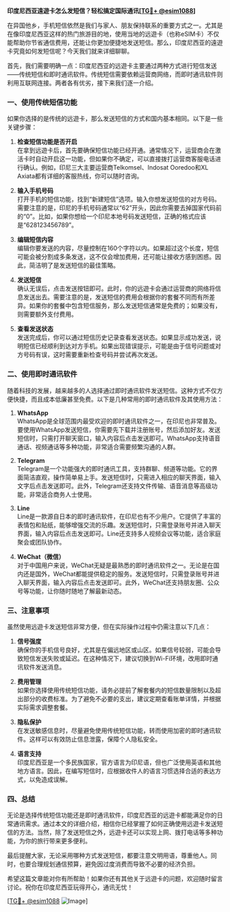 **印度尼西亚遠遊卡怎么发短信？轻松搞定国际通讯[[TG💪+ @esim1088](https://t.me/s/esim1088)]**

在异国他乡，手机短信依然是我们与家人、朋友保持联系的重要方式之一。尤其是在像印度尼西亚这样的热门旅游目的地，使用当地的远遊卡（也称eSIM卡）不仅能帮助你节省通信费用，还能让你更加便捷地发送短信。那么，印度尼西亚的遠遊卡究竟如何发短信呢？今天我们就来详细聊聊。

首先，我们需要明确一点：印度尼西亚的远遊卡主要通过两种方式进行短信发送——传统短信和即时通讯软件。传统短信需要依赖运营商网络，而即时通讯软件则利用互联网连接。两者各有优劣，接下来我们逐一介绍。

### 一、使用传统短信功能

如果你选择的是传统的远遊卡，那么发送短信的方式和国内基本相同。以下是一些关键步骤：

1. **检查短信功能是否开启**  
   在拿到远遊卡后，首先要确保短信功能已经开通。通常情况下，运营商会在激活卡时自动开启这一功能，但如果你不确定，可以直接拨打运营商客服电话进行确认。例如，印尼三大主要运营商Telkomsel、Indosat Ooredoo和XL Axiata都有详细的客服热线，你可以随时咨询。

2. **输入手机号码**  
   打开手机的短信功能，找到“新建短信”选项。输入你想发送短信的对方号码。需要注意的是，印尼的手机号码通常以“62”开头，因此你需要去掉国家代码前的“0”。比如，如果你想给一个印尼本地号码发送短信，正确的格式应该是“628123456789”。

3. **编辑短信内容**  
   编辑你要发送的内容，尽量控制在160个字符以内。如果超过这个长度，短信可能会被分割成多条发送，这不仅会增加费用，还可能让接收方感到困惑。因此，简洁明了是发送短信的最佳策略。

4. **发送短信**  
   确认无误后，点击发送按钮即可。此时，你的远遊卡会通过运营商的网络将信息发送出去。需要注意的是，发送短信的费用会根据你的套餐不同而有所差异。如果你的套餐中包含短信服务，那么发送短信通常是免费的；如果没有，则需要额外支付费用。

5. **查看发送状态**  
   发送完成后，你可以通过短信历史记录查看发送状态。如果显示成功发送，说明短信已经顺利到达对方手机。如果出现错误提示，可能是由于信号问题或对方号码有误，这时需要重新检查号码并尝试再次发送。

### 二、使用即时通讯软件

随着科技的发展，越来越多的人选择通过即时通讯软件发送短信。这种方式不仅方便快捷，而且成本低廉甚至免费。以下是几种常用的即时通讯软件及其使用方法：

1. **WhatsApp**  
   WhatsApp是全球范围内最受欢迎的即时通讯软件之一，在印尼也非常普及。要使用WhatsApp发送短信，你需要先下载并注册账号，然后添加好友。发送短信时，只需打开聊天窗口，输入内容后点击发送即可。WhatsApp支持语音通话、视频通话等多种功能，非常适合需要频繁沟通的人群。

2. **Telegram**  
   Telegram是一个功能强大的即时通讯工具，支持群聊、频道等功能。它的界面简洁直观，操作简单易上手。发送短信时，只需进入相应的聊天界面，输入文字后点击发送即可。此外，Telegram还支持文件传输、语音消息等高级功能，非常适合商务人士使用。

3. **Line**  
   Line是一款源自日本的即时通讯软件，在印尼也有不少用户。它提供了丰富的表情包和贴纸，能够增强交流的乐趣。发送短信时，只需登录账号并进入聊天界面，输入内容后点击发送即可。Line还支持多人视频会议等功能，适合家庭聚会或团队协作。

4. **WeChat（微信）**  
   对于中国用户来说，WeChat无疑是最熟悉的即时通讯软件之一。无论是在国内还是国外，WeChat都能提供稳定的服务。发送短信时，只需登录账号并进入聊天界面，输入内容后点击发送即可。此外，WeChat还支持朋友圈、公众号等功能，让你随时随地了解最新动态。

### 三、注意事项

虽然使用远遊卡发送短信非常方便，但在实际操作过程中仍需注意以下几点：

1. **信号强度**  
   确保你的手机信号良好，尤其是在偏远地区或山区。如果信号较弱，可能会导致短信发送失败或延迟。在这种情况下，建议切换到Wi-Fi环境，改用即时通讯软件发送消息。

2. **费用管理**  
   如果你选择使用传统短信功能，请务必提前了解套餐内的短信数量限制以及超出部分的收费标准。为了避免不必要的支出，建议定期查看账单详情，并根据实际需求调整套餐。

3. **隐私保护**  
   在发送敏感信息时，尽量避免使用传统短信功能，转而使用加密的即时通讯软件。这样可以有效防止信息泄露，保障个人隐私安全。

4. **语言支持**  
   印度尼西亚是一个多民族国家，官方语言为印尼语，但也广泛使用英语和其他地方语言。因此，在编写短信时，应根据收件人的语言习惯选择合适的表达方式，以免造成误解。

### 四、总结

无论是选择传统短信功能还是即时通讯软件，印度尼西亚的远遊卡都能满足你的日常通讯需求。通过本文的详细介绍，相信你已经掌握了如何正确使用远遊卡发送短信的方法。当然，除了发送短信之外，远遊卡还可以实现上网、拨打电话等多种功能，为你的旅行带来更多便利。

最后提醒大家，无论采用哪种方式发送短信，都要注意文明用语，尊重他人。同时，也要合理规划通信预算，避免因过度消费而导致不必要的经济负担。

希望这篇文章能对你有所帮助！如果你还有其他关于远遊卡的问题，欢迎随时留言讨论。祝你在印度尼西亚玩得开心，通讯无忧！

[[TG💪+ @esim1088](https://t.me/s/esim1088) ![Image](https://i.postimg.cc/4NQfJmqS/Snipaste-2025-05-13-00-14-12.png)]